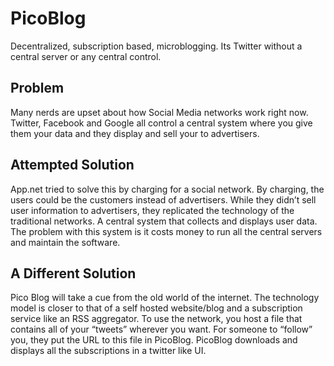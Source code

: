 PicoBlog
========

Decentralized, subscription based, microblogging. Its Twitter without a central server or any central control.

## Problem
Many nerds are upset about how Social Media networks work right now. Twitter, Facebook and Google all control a central system where you give them your data and they display and sell your to advertisers. 

## Attempted Solution
App.net tried to solve this by charging for a social network. By charging, the users could be the customers instead of advertisers. While they didn’t sell user information to advertisers, they replicated the technology of the traditional networks. A central system that collects and displays user data. The problem with this system is it costs money to run all the central servers and maintain the software.

## A Different Solution
Pico Blog will take a cue from the old world of the internet. The technology model is closer to that of a self hosted website/blog and a subscription service like an RSS aggregator. To use the network, you host a file that contains all of your “tweets” wherever you want. For someone to “follow” you, they put the URL to this file in PicoBlog. PicoBlog downloads and displays all the subscriptions in a twitter like UI.